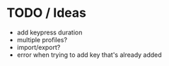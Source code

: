 # TODO / Ideas

- add keypress duration
- multiple profiles?
- import/export?
- error when trying to add key that's already added
